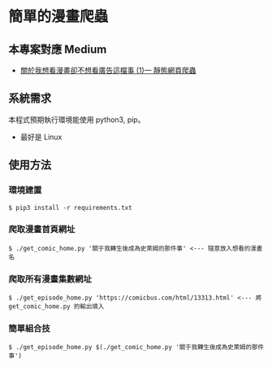 # 簡單的漫畫爬蟲

## 本專案對應 Medium

-   [關於我想看漫畫卻不想看廣告這檔事 (1)— 靜態網頁爬蟲](https://seaweed-programmer.medium.com/%E9%97%9C%E6%96%BC%E6%88%91%E6%83%B3%E7%9C%8B%E6%BC%AB%E7%95%AB%E5%8D%BB%E4%B8%8D%E6%83%B3%E7%9C%8B%E5%BB%A3%E5%91%8A%E9%80%99%E9%BB%A8%E4%BA%8B-1-%E9%9D%9C%E6%85%8B%E7%B6%B2%E9%A0%81%E7%88%AC%E8%9F%B2-f89d39a8b2f5)

## 系統需求

本程式預期執行環境能使用 python3, pip。

-   最好是 Linux

## 使用方法

### 環境建置

```shell=
$ pip3 install -r requirements.txt
```

### 爬取漫畫首頁網址

```shell=
$ ./get_comic_home.py '關于我轉生後成為史萊姆的那件事' <--- 隨意放入想看的漫畫名
```

### 爬取所有漫畫集數網址

```shell=
$ ./get_episode_home.py 'https://comicbus.com/html/13313.html' <--- 將 get_comic_home.py 的輸出填入
```

### 簡單組合技

```shell=
$ ./get_episode_home.py $(./get_comic_home.py '關于我轉生後成為史萊姆的那件事')
```
